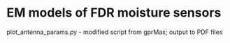 # EM models of FDR moisture sensors

plot_antenna_params.py - modified script from gprMax; output to PDF files
